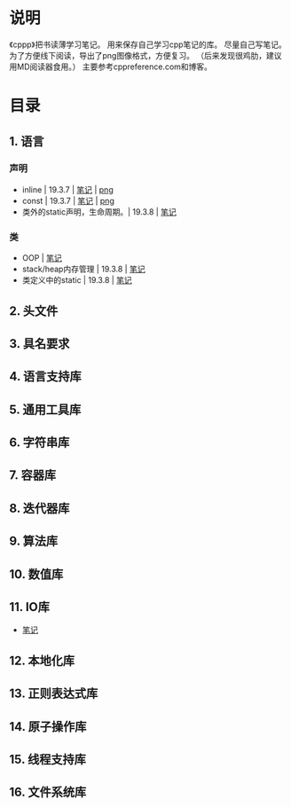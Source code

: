 # 说明
《cppp》把书读薄学习笔记。
用来保存自己学习cpp笔记的库。
尽量自己写笔记。
为了方便线下阅读，导出了png图像格式，方便复习。
（后来发现很鸡肋，建议用MD阅读器食用。）
主要参考cppreference.com和博客。


# 目录

## 1. 语言

### 声明
- inline | 19.3.7 | [笔记](https://github.com/hoshinotsuki/CppPrimer/blob/master/Inline.md) | [png](https://github.com/hoshinotsuki/CppPrimer/blob/master/Inline.png)
- const | 19.3.7 | [笔记](https://github.com/hoshinotsuki/CppPrimer/blob/master/const.md) | [png](https://github.com/hoshinotsuki/CppPrimer/blob/master/const.png) 
- 类外的static声明，生命周期。| 19.3.8 | [笔记](https://github.com/hoshinotsuki/CppPrimer/blob/master/stack&heap.md)
### 类
- OOP | [笔记](https://github.com/hoshinotsuki/CppPrimer/blob/master/OOP.md)
- stack/heap内存管理 | 19.3.8 | [笔记](https://github.com/hoshinotsuki/CppPrimer/blob/master/stack&heap.md)
- 类定义中的static | 19.3.8 | [笔记](https://github.com/hoshinotsuki/CppPrimer/blob/master/static.md)

## 2. 头文件

## 3. 具名要求

## 4. 语言支持库

## 5. 通用工具库

## 6. 字符串库

## 7. 容器库

## 8. 迭代器库

## 9. 算法库

## 10. 数值库

## 11. IO库 
- [笔记](https://github.com/hoshinotsuki/CppPrimer/blob/master/IO.md) 

## 12. 本地化库

## 13. 正则表达式库

## 14. 原子操作库

## 15. 线程支持库

## 16. 文件系统库

